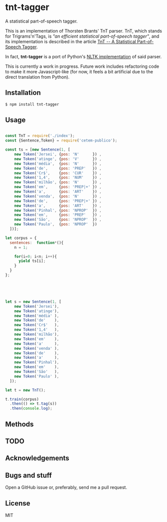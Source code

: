 
# tnt-tagger

A statistical part-of-speech tagger.

This is an implementation of Thorsten Brants' TnT parser. TnT, which
stands for Trigrams'n'Tags, is _"an efficient statistical
part-of-speech tagger"_, and its implementation is described in the
article [TnT -- A Statistical Part-of-Speech
Tagger](http://tagh.de/tom/wp-content/uploads/brants-2000.pdf).

In fact, **tnt-tagger** is a port of Python's [NLTK
implementation](https://www.nltk.org/_modules/nltk/tag/tnt.html) of
said parser.

This is currently a work in progress. Future work includes refactoring
code to make it more Javascript-like (for now, it feels a bit
artificial due to the direct translation from Python).

## Installation

```bash
$ npm install tnt-tagger
```
## Usage

```js

const TnT = require('./index');
const {Sentence,Token} = require('cetem-publico');

const ts = [new Sentence(1, [
    new Token('Jersei', {pos: 'N'      }) ,
    new Token('atinge', {pos: 'V'      }) ,
    new Token('média',  {pos: 'N'      }) ,
    new Token('de',     {pos: 'PREP'   }) ,
    new Token('Cr$',    {pos: 'CUR'    }) ,
    new Token('1,4',    {pos: 'NUM'    }) ,
    new Token('milhão', {pos: 'N'      }) ,
    new Token('em',     {pos: 'PREP|+' }) ,
    new Token('a',      {pos: 'ART'    }) ,
    new Token('venda',  {pos: 'N'      }) ,
    new Token('de',     {pos: 'PREP|+' }) ,
    new Token('a',      {pos: 'ART'    }) ,
    new Token('Pinhal', {pos: 'NPROP'  }) ,
    new Token('em',     {pos: 'PREP'   }) ,
    new Token('São',    {pos: 'NPROP'  }) ,
    new Token('Paulo',  {pos: 'NPROP'  })
  ])];

let corpus = {
  sentences:  function*(){
    n = 1;

    for(i=0; i<n; i++){
      yield ts[i];
    }
  }
};





let s = new Sentence(1, [
    new Token('Jersei'),
    new Token('atinge'),
    new Token('média' ),
    new Token('de'    ),
    new Token('Cr$'   ),
    new Token('1,4'   ),
    new Token('milhão'),
    new Token('em'    ),
    new Token('a'     ),
    new Token('venda' ),
    new Token('de'    ),
    new Token('a'     ),
    new Token('Pinhal'),
    new Token('em'    ),
    new Token('São'   ),
    new Token('Paulo' ),
  ]);

let t = new TnT();

t.train(corpus)
  .then(() => t.tag(s))
  .then(console.log);

```

## Methods

## TODO

## Acknowledgements

## Bugs and stuff

Open a GitHub issue or, preferably, send me a pull request.

## License

MIT

